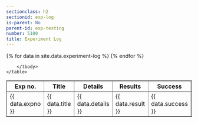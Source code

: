 ```yaml
---
sectionclass: h2
sectionid: exp-log
is-parent: No
parent-id: exp-testing
number: 5100
title: Experiment Log
---
```

<div class="container" style="overflow-x: auto">
	<table border="1">
		<thead>
			<th>Exp no.</th>
			<th>Title</th>
			<th>Details</th>
			<th>Results</th>
			<th>Success</th>
			<th>Done by</th>
			<th>Date</th>
		</thead>
		<tbody>
		{% for data in site.data.experiment-log %}
			<tr>
				<td>{{ data.expno }}</td>
				<td>{{ data.title }}</td>
				<td>{{ data.details }}</td>
				<td>{{ data.result }}</td>
				<td>{{ data.success }}</td>
				<td>{{ data.done_by }}</td>
				<td>{{ data.date }}</td>
			</tr>
		{% endfor %} 
				
		</tbody>
	</table>
</div>
